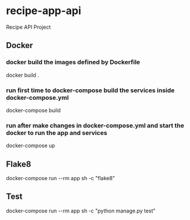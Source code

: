 # recipe-app-api
Recipe API Project

## Docker
### docker build the images defined by Dockerfile
docker build .
### run first time to docker-compose build the services inside docker-compose.yml
docker-compose build    

### run after make changes in docker-compose.yml and start the docker to run the app and services
docker-compose up

## Flake8
docker-compose run --rm app sh -c "flake8"

## Test
docker-compose run --rm app sh -c "python manage.py test"
